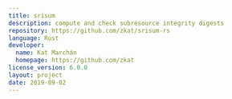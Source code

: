 ```yaml
---
title: srisum
description: compute and check subresource integrity digests
repository: https://github.com/zkat/srisum-rs
language: Rust
developer:
  name: Kat Marchán 
  homepage: https://github.com/zkat
license_version: 6.0.0
layout: project
date: 2019-09-02
---
```

